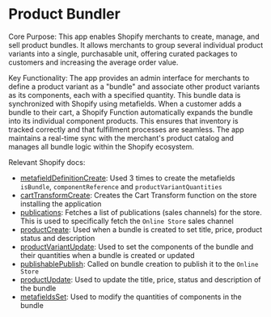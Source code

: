 # Product Bundler

Core Purpose: This app enables Shopify merchants to create, manage, and sell product bundles. It allows merchants to group several individual product variants into a single, purchasable unit, offering curated packages to customers and increasing the average order value.

Key Functionality: The app provides an admin interface for merchants to define a product variant as a "bundle" and associate other product variants as its components, each with a specified quantity. This bundle data is synchronized with Shopify using metafields. When a customer adds a bundle to their cart, a Shopify Function automatically expands the bundle into its individual component products. This ensures that inventory is tracked correctly and that fulfillment processes are seamless. The app maintains a real-time sync with the merchant's product catalog and manages all bundle logic within the Shopify ecosystem.

Relevant Shopify docs:

- [metafieldDefinitionCreate](https://shopify.dev/docs/api/admin-graphql/2024-07/mutations/metafieldDefinitionCreate): Used 3 times to create the metafields `isBundle`, `componentReference` and `productVariantQuantities`
- [cartTransformCreate](https://shopify.dev/docs/api/admin-graphql/2024-07/mutations/cartTransformCreate): Creates the Cart Transform function on the store installing the application
- [publications](https://shopify.dev/docs/api/admin-graphql/2024-07/queries/publications): Fetches a list of publications (sales channels) for the store. This is used to specifically fetch the `Online Store` sales channel
- [productCreate](https://shopify.dev/docs/api/admin-graphql/2024-07/mutations/productCreate): Used when a bundle is created to set title, price, product status and description
- [productVariantUpdate](https://shopify.dev/docs/api/admin-graphql/2024-07/mutations/productVariantUpdate): Used to set the components of the bundle and their quantities when a bundle is created or updated
- [publishablePublish](https://shopify.dev/docs/api/admin-graphql/2024-07/mutations/publishablePublish): Called on bundle creation to publish it to the `Online Store`
- [productUpdate](https://shopify.dev/docs/api/admin-graphql/2024-07/mutations/productUpdate): Used to update the title, price, status and description of the bundle
- [metafieldsSet](https://shopify.dev/docs/api/customer/2024-07/mutations/metafieldsSet): Used to modify the quantities of components in the bundle
